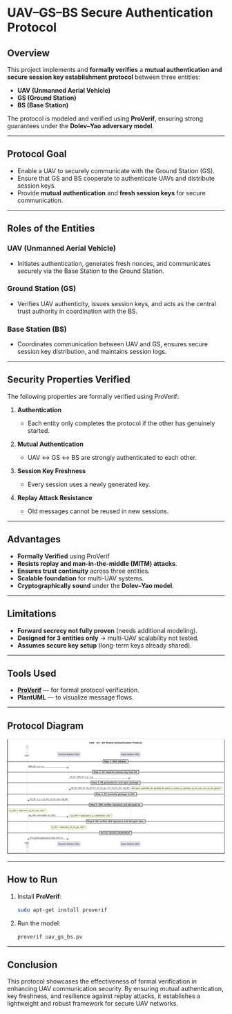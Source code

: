 # UAV–GS–BS Secure Authentication Protocol

##  Overview

This project implements and **formally verifies** a **mutual authentication and secure session key establishment protocol** between three entities:

* **UAV (Unmanned Aerial Vehicle)**
* **GS (Ground Station)**
* **BS (Base Station)**

The protocol is modeled and verified using **ProVerif**, ensuring strong guarantees under the **Dolev–Yao adversary model**.

---

##  Protocol Goal

* Enable a UAV to securely communicate with the Ground Station (GS).
* Ensure that GS and BS cooperate to authenticate UAVs and distribute session keys.
* Provide **mutual authentication** and **fresh session keys** for secure communication.

---

##  Roles of the Entities

###  UAV (Unmanned Aerial Vehicle)

* Initiates authentication, generates fresh nonces, and communicates securely via the Base Station to the Ground Station.

###  Ground Station (GS)

* Verifies UAV authenticity, issues session keys, and acts as the central trust authority in coordination with the BS.

###  Base Station (BS)

* Coordinates communication between UAV and GS, ensures secure session key distribution, and maintains session logs.

---

##  Security Properties Verified
The following properties are formally verified using ProVerif:

1. **Authentication**

   * Each entity only completes the protocol if the other has genuinely started.

2. **Mutual Authentication**

   * UAV ↔ GS ↔ BS are strongly authenticated to each other.

3. **Session Key Freshness**

   * Every session uses a newly generated key.

4. **Replay Attack Resistance**

   * Old messages cannot be reused in new sessions.

---

##  Advantages

* **Formally Verified** using ProVerif 
* **Resists replay and man-in-the-middle (MITM) attacks**.
* **Ensures trust continuity** across three entities.
* **Scalable foundation** for multi-UAV systems.
* **Cryptographically sound** under the **Dolev–Yao model**.

---

##  Limitations

* **Forward secrecy not fully proven** (needs additional modeling).
* **Designed for 3 entities only** → multi-UAV scalability not tested.
* **Assumes secure key setup** (long-term keys already shared).

---

##  Tools Used

* [**ProVerif**](https://proverif.inria.fr/) — for formal protocol verification.
* **PlantUML** — to visualize message flows.

---

##  Protocol Diagram

![Protocol Diagram](/uav_system.png/)

---

##  How to Run

1. Install **ProVerif**:

   ```bash
   sudo apt-get install proverif
   ```

2. Run the model:

   ```bash
   proverif uav_gs_bs.pv
   ```

---

##  Conclusion

This protocol showcases the effectiveness of formal verification in enhancing UAV communication security. By ensuring mutual authentication, key freshness, and resilience against replay attacks, it establishes a lightweight and robust framework for secure UAV networks.

